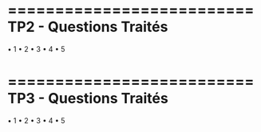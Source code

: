 ==========================
TP2 - Questions Traités
==========================

• 1
• 2
• 3
• 4
• 5

==========================
TP3 - Questions Traités
==========================

• 1
• 2
• 3
• 4
• 5
